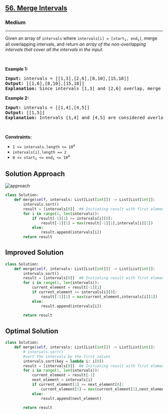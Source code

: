<h2><a href="https://leetcode.com/problems/merge-intervals">56. Merge Intervals</a></h2><h3>Medium</h3><hr><p>Given an array&nbsp;of <code>intervals</code>&nbsp;where <code>intervals[i] = [start<sub>i</sub>, end<sub>i</sub>]</code>, merge all overlapping intervals, and return <em>an array of the non-overlapping intervals that cover all the intervals in the input</em>.</p>

<p>&nbsp;</p>
<p><strong class="example">Example 1:</strong></p>

<pre>
<strong>Input:</strong> intervals = [[1,3],[2,6],[8,10],[15,18]]
<strong>Output:</strong> [[1,6],[8,10],[15,18]]
<strong>Explanation:</strong> Since intervals [1,3] and [2,6] overlap, merge them into [1,6].
</pre>

<p><strong class="example">Example 2:</strong></p>

<pre>
<strong>Input:</strong> intervals = [[1,4],[4,5]]
<strong>Output:</strong> [[1,5]]
<strong>Explanation:</strong> Intervals [1,4] and [4,5] are considered overlapping.
</pre>

<p>&nbsp;</p>
<p><strong>Constraints:</strong></p>

<ul>
	<li><code>1 &lt;= intervals.length &lt;= 10<sup>4</sup></code></li>
	<li><code>intervals[i].length == 2</code></li>
	<li><code>0 &lt;= start<sub>i</sub> &lt;= end<sub>i</sub> &lt;= 10<sup>4</sup></code></li>
</ul>

## Solution Approach 
![approach](https://assets.leetcode.com/users/criskgl/image_1574967731.png)

```python
class Solution:
    def merge(self, intervals: List[List[int]]) -> List[List[int]]:
        intervals.sort()
        result = [intervals[0]]  ## Initiating result with first element of intervals for references 
        for i in range(1, len(intervals)):
            if result[-1][1] >= intervals[i][0]:
                result[-1][1] = max(result[-1][1],intervals[i][1])
            else:
                result.append(intervals[i])
        return result
```

## Improved Solution
```python
class Solution:
    def merge(self, intervals: List[List[int]]) -> List[List[int]]:
        intervals.sort()
        result = [intervals[0]]  ## Initiating result with first element of intervals for references 
        for i in range(1, len(intervals)):
            current_element = result[-1][1]
            if current_element >= intervals[i][0]:
                result[-1][1] = max(current_element,intervals[i][1])
            else:
                result.append(intervals[i])
                
        return result
```

## Optimal Solution
```python
class Solution:
    def merge(self, intervals: List[List[int]]) -> List[List[int]]:
        # intervals.sort()
        #sort the intervals by the first values
        intervals.sort(key = lambda i: i[0])
        result = [intervals[0]]  ## Initiating result with first element of intervals for references 
        for i in range(1, len(intervals)):
            current_element = result[-1]
            next_element = intervals[i]
            if current_element[1] >= next_element[0]:
                current_element[1] = max(current_element[1],next_element[1])
            else:
                result.append(next_element)

        return result
```
